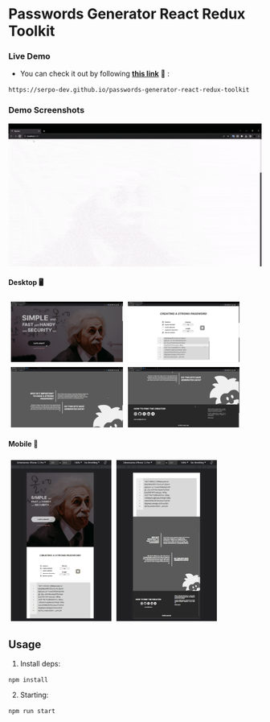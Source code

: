 # Passwords Generator React Redux Toolkit

### Live Demo

- You can check it out by following <b><a href="https://serpo-dev.github.io/passwords-generator-react-redux-toolkit" target="_blank">this link</a></b> 🔗 :

`https://serpo-dev.github.io/passwords-generator-react-redux-toolkit`


### Demo Screenshots

![Demo Interaction (GIF)](assets/demo.gif)

#### Desktop 🖥️

<div style="display: flex; flex-direction: row; flex-wrap: wrap;">
    <img src="assets/demo_desktop_1.jpg" height="120" style="margin: 5px;">
    <img src="assets/demo_desktop_2.jpg" height="120" style="margin: 5px;">
    <img src="assets/demo_desktop_3.jpg" height="120" style="margin: 5px;">
    <img src="assets/demo_desktop_4.jpg" height="120" style="margin: 5px;">
</div>

#### Mobile 📱

<div style="display: flex; flex-direction: row; flex-wrap: wrap;">
    <img src="assets/demo_mobile_1.jpg" width="200" style="margin: 5px;">
    <img src="assets/demo_mobile_2.jpg" width="200" style="margin: 5px;">
</div>

## Usage

1. Install deps:

`npm install`

2. Starting:

`npm run start`